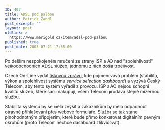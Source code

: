 ```yaml
---
ID: 407
title: ADSL pod palbou
author: Patrick Zandl
post_excerpt: ""
layout: post
oldlink: >
  https://www.marigold.cz/item/adsl-pod-palbou
published: true
post_date: 2003-07-21 17:55:00
---
```

<p>
Po delším nespokojeném mručení ze strany ISP a AO nad "spolehlivostí" velkoobchodních&#160;ADSL služeb, jednomu z nich došla trpělivost. </p>

<p>
Czech On-Line vydal <A href="http://www.col.cz/cs/about/news?news_id=907">tiskovou zprávu</A>, kde pojmenovává problém (stabilita, výkon&#160;a spolehlivost systému <EM>service selection dashboard</EM>) a vyzývá Český Telecom, aby tento systém vyřadil z provozu.&#160;ISP a AO&#160;nejsou schopni kvalitu služeb, které sami nakupují, všem Telecom prodává stejně mizernou službu.</p>

<p>
Stabilita systému by se měla zvýšit a zákazníkům by mělo odpadnout otravné přihlašování přes webové formuláře. Služba se tak stane plnohodnotným připojením, které bude&#160;přímo konkurovat digitálním pevným okruhům (proto Telecom nechce dashboard zlikvidovat).&#160;</p>
